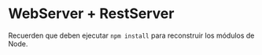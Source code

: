 # WebServer + RestServer

Recuerden que deben ejecutar ``` npm install ``` para reconstruir los módulos de Node.